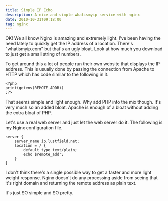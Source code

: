 ```yaml
---
title: Simple IP Echo
description: A nice and simple whatismyip service with nginx
date: 2010-10-31T09:18:00
tag: nginx
---
```


OK! We all know Nginx is amazing and extremely light. I've been having
the need lately to quickly get the IP address of a location. There's
"whatismyip.com" but that's an ugly bloat.<!--more--> Look at how much you download
to just get a small string of numbers.

To get around this a lot of people run their own website that displays
the IP address. This is usually done by passing the connection from
Apache to HTTP which has code similar to the following in it.

```
<?php
print(getenv(REMOTE_ADDR))
;?>
```

That seems simple and light enough. Why add PHP into the mix though.
It's very much so an added bloat. Apache is enough of a bloat without
adding the extra bloat of PHP.

Let's use a real web server and just let the web server do it. The
following is my Nginx configuration file.

```
server {
    server_name ip.lustfield.net;
    location = / {
        default_type text/plain;
        echo $remote_addr;
    }
}
```

I don't think there's a single possible way to get a faster and more
light weight response. Nginx doesn't do any processing aside from seeing
that it's right domain and returning the remote address as plain text.

It's just SO simple and SO pretty.
